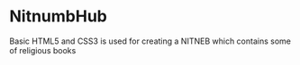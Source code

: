 # NitnumbHub
Basic HTML5 and CSS3 is used for creating a NITNEB which contains some of religious books

